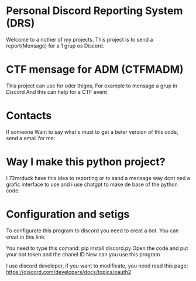 # Personal Discord Reporting System (DRS)
Welcome to a nother of my projects. This project is to send a report(Mensage) for a 1 grup os Discord.
# CTF mensage for ADM (CTFMADM)
This project can use for oder thigns, For example to mensage a grup in Discord
And this can help for a CTF event
# Contacts
If someone Want to say what's must to get a beter version of this code, send a email for me:
# Way I make this python project?
I 72mrduck have this idea to reporting or to sand a mensage way dont ned a grafic interface to use and i use chatgpt to make de base of the python code.
# Configuration and setigs
To configurate this program to discord you need to creat a bot. You can creat in this link:

You need to type this comand: pip install discord.py
Open the code and put your bot token and the chanel ID 
New can you use this program

I use discord developer, if you want to modificate, you need read this page: https://discord.com/developers/docs/topics/oauth2
